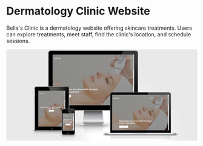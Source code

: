 # Dermatology Clinic Website
Bella's Clinic is a dermatology website offering skincare treatments. Users can explore treatments, meet staff, find the clinic's location, and schedule sessions.

![Mockup-image](assets/images/mockup-image.png)